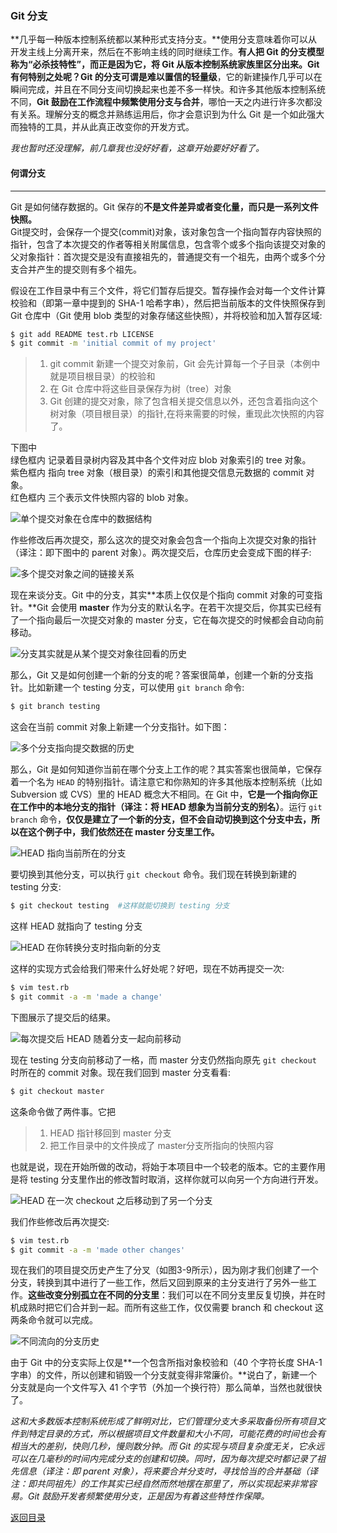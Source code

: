 
### Git 分支

**几乎每一种版本控制系统都以某种形式支持分支。**使用分支意味着你可以从开发主线上分离开来，然后在不影响主线的同时继续工作。**有人把 Git 的分支模型称为“必杀技特性”，**而正是因为它，将 Git 从版本控制系统家族里区分出来。Git 有何特别之处呢？Git 的分支可谓是难以置信的**轻量级**，它的新建操作几乎可以在瞬间完成，并且在不同分支间切换起来也差不多一样快。和许多其他版本控制系统不同，**Git 鼓励在工作流程中频繁使用分支与合并**，哪怕一天之内进行许多次都没有关系。理解分支的概念并熟练运用后，你才会意识到为什么 Git 是一个如此强大而独特的工具，并从此真正改变你的开发方式。

*我也暂时还没理解，前几章我也没好好看，这章开始要好好看了。*

#### 何谓分支

- - -

Git 是如何储存数据的。Git 保存的**不是文件差异或者变化量，而只是一系列文件快照。**   
Git提交时，会保存一个提交(commit)对象，该对象包含一个指向暂存内容快照的指针，包含了本次提交的作者等相关附属信息，包含零个或多个指向该提交对象的父对象指针：首次提交是没有直接祖先的，普通提交有一个祖先，由两个或多个分支合并产生的提交则有多个祖先。   

假设在工作目录中有三个文件，将它们暂存后提交。暂存操作会对每一个文件计算校验和（即第一章中提到的 SHA-1 哈希字串），然后把当前版本的文件快照保存到 Git 仓库中（Git 使用 blob 类型的对象存储这些快照），并将校验和加入暂存区域:


```bash
$ git add README test.rb LICENSE
$ git commit -m 'initial commit of my project'
```

> 1. git commit 新建一个提交对象前，Git 会先计算每一个子目录（本例中就是项目根目录）的校验和   
> 2. 在 Git 仓库中将这些目录保存为树（tree）对象
> 3. Git 创建的提交对象，除了包含相关提交信息以外，还包含着指向这个树对象（项目根目录）的指针,在将来需要的时候，重现此次快照的内容了。


下图中  
绿色框内 记录着目录树内容及其中各个文件对应 blob 对象索引的 tree 对象。    
紫色框内 指向 tree 对象（根目录）的索引和其他提交信息元数据的 commit 对象。     
红色框内 三个表示文件快照内容的 blob 对象。    

![单个提交对象在仓库中的数据结构](http://docs.pythontab.com/github/gitbook/_images/18333fig0301-tn.png)     

作些修改后再次提交，那么这次的提交对象会包含一个指向上次提交对象的指针（译注：即下图中的 parent 对象）。两次提交后，仓库历史会变成下图的样子:

![多个提交对象之间的链接关系](http://docs.pythontab.com/github/gitbook/_images/18333fig0302-tn.png)

现在来谈分支。Git 中的分支，其实**本质上仅仅是个指向 commit 对象的可变指针。**Git 会使用 **master** 作为分支的默认名字。在若干次提交后，你其实已经有了一个指向最后一次提交对象的 master 分支，它在每次提交的时候都会自动向前移动。

![ 分支其实就是从某个提交对象往回看的历史](http://docs.pythontab.com/github/gitbook/_images/18333fig0303-tn.png)

那么，Git 又是如何创建一个新的分支的呢？答案很简单，创建一个新的分支指针。比如新建一个 testing 分支，可以使用 `git branch` 命令:

```bash
$ git branch testing
```

这会在当前 commit 对象上新建一个分支指针。如下图：

![多个分支指向提交数据的历史](http://docs.pythontab.com/github/gitbook/_images/18333fig0304-tn.png)

那么，Git 是如何知道你当前在哪个分支上工作的呢？其实答案也很简单，它保存着一个名为 `HEAD` 的特别指针。请注意它和你熟知的许多其他版本控制系统（比如 Subversion 或 CVS）里的 HEAD 概念大不相同。在 Git 中，**它是一个指向你正在工作中的本地分支的指针（译注：将 HEAD 想象为当前分支的别名）**。运行 `git branch` 命令，**仅仅是建立了一个新的分支，但不会自动切换到这个分支中去，所以在这个例子中，我们依然还在 master 分支里工作。**

![HEAD 指向当前所在的分支](http://docs.pythontab.com/github/gitbook/_images/18333fig0305-tn.png)

要切换到其他分支，可以执行 `git checkout` 命令。我们现在转换到新建的 testing 分支:

```bash
$ git checkout testing  #这样就能切换到 testing 分支
```

这样 HEAD 就指向了 testing 分支

![HEAD 在你转换分支时指向新的分支](http://docs.pythontab.com/github/gitbook/_images/18333fig0306-tn.png)

这样的实现方式会给我们带来什么好处呢？好吧，现在不妨再提交一次:

```bash
$ vim test.rb
$ git commit -a -m 'made a change'
```

下图展示了提交后的结果。

![每次提交后 HEAD 随着分支一起向前移动](http://docs.pythontab.com/github/gitbook/_images/18333fig0307-tn.png)

现在 testing 分支向前移动了一格，而 master 分支仍然指向原先 `git checkout` 时所在的 commit 对象。现在我们回到 master 分支看看:

```bash
$ git checkout master
```

这条命令做了两件事。它把     

> 1. HEAD 指针移回到 master 分支     
> 2. 把工作目录中的文件换成了 master分支所指向的快照内容  

也就是说，现在开始所做的改动，将始于本项目中一个较老的版本。它的主要作用是将 testing 分支里作出的修改暂时取消，这样你就可以向另一个方向进行开发。

![HEAD 在一次 checkout 之后移动到了另一个分支](http://docs.pythontab.com/github/gitbook/_images/18333fig0308-tn.png)

我们作些修改后再次提交:   

```bash
$ vim test.rb
$ git commit -a -m 'made other changes'
```

现在我们的项目提交历史产生了分叉（如图3-9所示），因为刚才我们创建了一个分支，转换到其中进行了一些工作，然后又回到原来的主分支进行了另外一些工作。**这些改变分别孤立在不同的分支里**：我们可以在不同分支里反复切换，并在时机成熟时把它们合并到一起。而所有这些工作，仅仅需要 branch 和 checkout 这两条命令就可以完成。

![不同流向的分支历史](http://docs.pythontab.com/github/gitbook/_images/18333fig0309-tn.png)


由于 Git 中的分支实际上仅是**一个包含所指对象校验和（40 个字符长度 SHA-1 字串）的文件，所以创建和销毁一个分支就变得非常廉价。**说白了，新建一个分支就是向一个文件写入 41 个字节（外加一个换行符）那么简单，当然也就很快了。

*这和大多数版本控制系统形成了鲜明对比，它们管理分支大多采取备份所有项目文件到特定目录的方式，所以根据项目文件数量和大小不同，可能花费的时间也会有相当大的差别，快则几秒，慢则数分钟。而 Git 的实现与项目复杂度无关，它永远可以在几毫秒的时间内完成分支的创建和切换。同时，因为每次提交时都记录了祖先信息（译注：即 parent 对象），将来要合并分支时，寻找恰当的合并基础（译注：即共同祖先）的工作其实已经自然而然地摆在那里了，所以实现起来非常容易。Git 鼓励开发者频繁使用分支，正是因为有着这些特性作保障。*



[返回目录](https://github.com/wdyggh/note)
